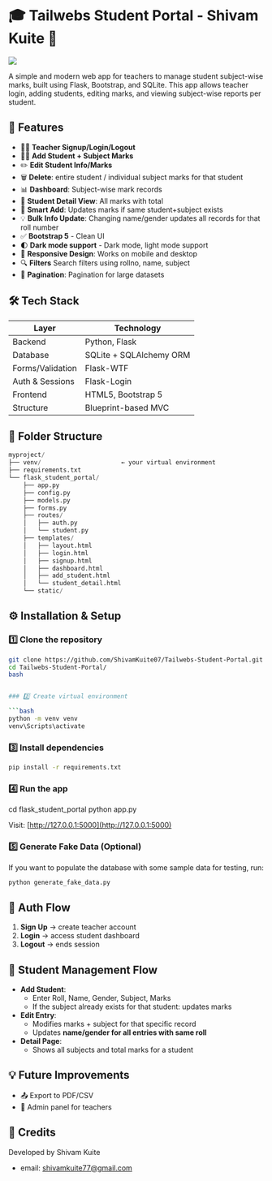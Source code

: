 # 🎓 Tailwebs Student Portal - Shivam Kuite 🤖

<image src="tailwebs-demo.png" />

A simple and modern web app for teachers to manage student subject-wise marks, built using Flask, 
Bootstrap, and SQLite. This app allows teacher login, adding students, editing marks, 
and viewing subject-wise reports per student.

## 🚀 Features

- 👨‍🏫 **Teacher Signup/Login/Logout**
- 🧑‍🎓 **Add Student + Subject Marks**
- ✏️ **Edit Student Info/Marks**
- 🗑️ **Delete**: entire student / individual subject marks for that student
- 📊 **Dashboard**: Subject-wise mark records
- 📄 **Student Detail View**: All marks with total
- 🧠 **Smart Add**: Updates marks if same student+subject exists
- 💡 **Bulk Info Update**: Changing name/gender updates all records for that roll number
- ✅ **Bootstrap 5** - Clean UI  
- 🌓 **Dark mode support** - Dark mode, light mode support
- 📱 **Responsive Design**: Works on mobile and desktop
- 🔍 **Filters** Search filters using rollno, name, subject
- 📑 **Pagination**: Pagination for large datasets

## 🛠️ Tech Stack

| Layer         | Technology        |
|---------------|-------------------|
| Backend       | Python, Flask     |
| Database      | SQLite + SQLAlchemy ORM |
| Forms/Validation | Flask-WTF         |
| Auth & Sessions | Flask-Login       |
| Frontend      | HTML5, Bootstrap 5 |
| Structure     | Blueprint-based MVC |

## 🧱 Folder Structure

```py
myproject/
├── venv/                      ← your virtual environment
├── requirements.txt
└── flask_student_portal/
    ├── app.py
    ├── config.py
    ├── models.py
    ├── forms.py
    ├── routes/
    │   ├── auth.py
    │   └── student.py
    ├── templates/
    │   ├── layout.html
    │   ├── login.html
    │   ├── signup.html
    │   ├── dashboard.html
    │   ├── add_student.html
    │   └── student_detail.html
    └── static/
```


## ⚙️ Installation & Setup

### 1️⃣ Clone the repository

```bash
git clone https://github.com/ShivamKuite07/Tailwebs-Student-Portal.git
cd Tailwebs-Student-Portal/
bash


### 2️⃣ Create virtual environment

```bash
python -m venv venv
venv\Scripts\activate
```

### 3️⃣ Install dependencies

```bash
pip install -r requirements.txt
```


### 4️⃣ Run the app


cd flask_student_portal
python app.py



Visit: [http://127.0.0.1:5000](http://127.0.0.1:5000)

### 5️⃣ Generate Fake Data (Optional)
If you want to populate the database with some sample data for testing, run:

```bash
python generate_fake_data.py
```



## 🔐 Auth Flow

1. **Sign Up** → create teacher account
2. **Login** → access student dashboard
3. **Logout** → ends session

## 🧮 Student Management Flow

* **Add Student**:
  * Enter Roll, Name, Gender, Subject, Marks
  * If the subject already exists for that student: updates marks
* **Edit Entry**:
  * Modifies marks + subject for that specific record
  * Updates **name/gender for all entries with same roll**
* **Detail Page**:
  * Shows all subjects and total marks for a student

## 💡 Future Improvements

* 📤 Export to PDF/CSV
* 🔐 Admin panel for teachers

## 🙌 Credits

Developed by Shivam Kuite
- email: shivamkuite77@gmail.com
